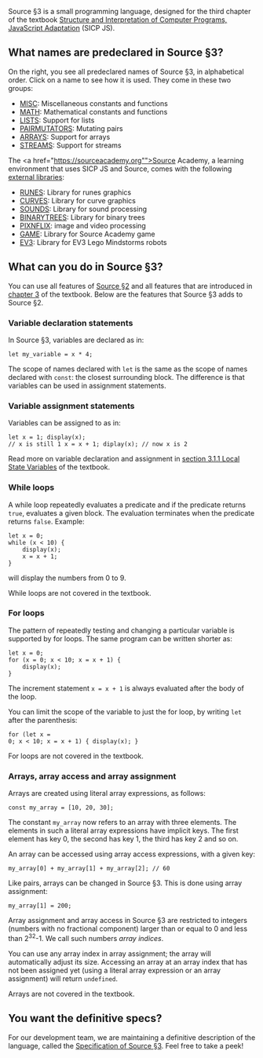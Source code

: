 Source §3 is a small programming language, designed for the third chapter
of the textbook
<a href="https://sourceacademy.org/sicpjs">Structure and Interpretation
of Computer Programs, JavaScript Adaptation</a> (SICP JS).

## What names are predeclared in Source §3?

On the right, you see all predeclared names of Source §3, in alphabetical
order. Click on a name to see how it is used. They come in these two groups:
  <ul>
    <li>
      <a href="../MISC/index.html">MISC</a>: Miscellaneous constants and functions
    </li>
    <li>
      <a href="../MATH/index.html">MATH</a>: Mathematical constants and functions
    </li>
    <li>
      <a href="../LISTS/index.html">LISTS</a>: Support for lists
    </li>
    <li>
      <a href="../PAIRMUTATORS/index.html">PAIRMUTATORS</a>: Mutating pairs
    </li>
    <li>
      <a href="../ARRAYS/index.html">ARRAYS</a>: Support for arrays
    </li>
    <li>
      <a href="../STREAMS/index.html">STREAMS</a>: Support for streams
    </li>
  </ul>

The <a href="https://sourceacademy.org"">Source Academy</a>,
a learning environment that uses SICP JS and Source, comes with the following
<a href="../External libraries/">external libraries</a>:
  <ul>
    <li>
      <a href="../RUNES/index.html">RUNES</a>: Library for runes graphics
    </li>
    <li>
      <a href="../CURVES/index.html">CURVES</a>: Library for curve graphics
    </li>
    <li>
      <a href="../SOUNDS/index.html">SOUNDS</a>: Library for sound processing
    </li>
    <li>
      <a href="../BINARYTREES/index.html">BINARYTREES</a>: Library for binary trees
    </li>
    <li>
    <a href="../PIXNFLIX/index.html">PIXNFLIX</a>: image and video processing
    </li>
    <li>
      <a href="../GAME/index.html">GAME</a>: Library for Source Academy game
    </li>
    <li>
      <a href="../EV3/index.html">EV3</a>: Library for EV3 Lego Mindstorms robots
    </li>
  </ul>

## What can you do in Source §3?

You can use all features of
<a href="../source_2/">Source §2</a> and all
features that are introduced in
<a href="https://sourceacademy.org/sicpjs/3">chapter 3</a> of the
textbook.
Below are the features that Source §3 adds to Source §2.


### Variable declaration statements

In Source §3, variables are declared as in:

<CODE>let my_variable = x * 4;</CODE>

The scope of names declared with `let` is the
same as
the scope of names declared with `const`: the closest
surrounding block. The difference is that variables
can be used in assignment statements.

### Variable assignment statements

Variables can be assigned to as in: <PRE><CODE>let x = 1;
display(x); // x is still 1
x = x + 1;
diplay(x);  // now x is 2</CODE></PRE>
Read more on variable declaration and assignment in
<a href="https://sourceacademy.org/sicpjs/3.1.1">section 3.1.1 Local State Variables</a>
of the textbook.

### While loops

A while loop repeatedly evaluates a predicate and if the predicate returns `true`,
evaluates a given block. The evaluation terminates when the predicate returns `false`.
Example:

<PRE><CODE>let x = 0;
while (x &lt; 10) {
    display(x);
    x = x + 1;
}</CODE></PRE>

will display the numbers from 0 to 9.

While loops are not covered in the textbook.

### For loops

The pattern of repeatedly testing and changing a particular variable is
supported by for loops. The same program can be written shorter as:

<PRE><CODE>let x = 0;
for (x = 0; x &lt; 10; x = x + 1) {
    display(x);
}</CODE></PRE>
The increment statement <CODE>x = x + 1</CODE> is always
evaluated after the body of the loop.

You can limit the scope of the variable to just the for loop, by writing
`let` after the parenthesis: <PRE><CODE>for (let x = 0; x &lt; 10; x = x + 1) {
    display(x);
}</CODE></PRE>
For loops are not covered in the textbook.

### Arrays, array access and array assignment

Arrays are created using literal array expressions, as follows:

<CODE>const my_array = [10, 20, 30];</CODE>

The constant `my_array` now refers to an array with three elements.
The elements in such a literal array expressions have implicit
keys. The first element has key 0, the second has key 1, the third
has key 2 and so on.

An array can be accessed using array access expressions, with
a given key:

<CODE>my_array[0] + my_array[1] + my_array[2]; // 60</CODE>

Like pairs, arrays can be changed in Source §3. This is done
using array assignment:

<CODE>my_array[1] = 200;</CODE>

Array assignment and array access in Source §3 are restricted
to integers (numbers with no fractional component) larger than or
equal to 0 and less than 2<SUP>32</SUP>-1. We call such numbers <EM>array indices</EM>.

You can use any array index in array assignment; the array will
automatically adjust its size. Accessing an array at an array
index that has not been assigned yet (using a literal array
expression or an array assignment) will return `undefined`.

Arrays are not covered in the textbook.

## You want the definitive specs?

For our development team, we are maintaining a definitive description
of the language, called the
<a href="../source_3.pdf">Specification of Source §3</a>. Feel free to
take a peek!


